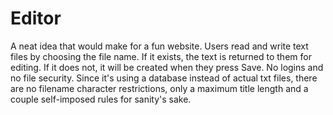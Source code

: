 Editor
==========

A neat idea that would make for a fun website. Users read and write text files by choosing the file name. If it exists, the text is returned to them for editing. If it does not, it will be created when they press Save. No logins and no file security. Since it's using a database instead of actual txt files, there are no filename character restrictions, only a maximum title length and a couple self-imposed rules for sanity's sake.